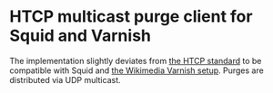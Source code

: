 # HTCP multicast purge client for Squid and Varnish

The implementation slightly deviates from [the HTCP standard](htcp) 
to be compatible with Squid and [the Wikimedia Varnish setup][purge]. Purges
are distributed via UDP multicast.

[htcp]: https://en.wikipedia.org/wiki/Hypertext_caching_protocol
[purge]: https://wikitech.wikimedia.org/wiki/Multicast_HTCP_purging
